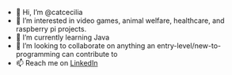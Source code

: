 - 👋 Hi, I’m @catcecilia
- 👀 I’m interested in video games, animal welfare, healthcare, and raspberry pi projects.
- 🌱 I’m currently learning Java
- 💞️ I’m looking to collaborate on anything an entry-level/new-to-programming can contribute to
- 📫 Reach me on [LinkedIn](https://www.linkedin.com/in/catn/)

<!---
catcecilia/catcecilia is a ✨ special ✨ repository because its `README.md` (this file) appears on your GitHub profile.
You can click the Preview link to take a look at your changes.
--->
